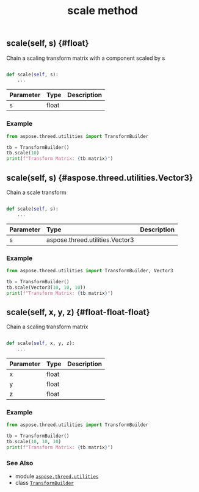 ﻿---
title: scale method
second_title: Aspose.3D for Python via .NET API References
description: 
type: docs
weight: 120
url: /python-net/aspose.threed.utilities/transformbuilder/scale/
is_root: false
---

## scale(self, s) {#float}

Chain a scaling transform matrix with a component scaled by s



```python

def scale(self, s):
    ...
```


| Parameter | Type | Description |
| :- | :- | :- |
| s | float |  |

### Example 


```python
from aspose.threed.utilities import TransformBuilder

tb = TransformBuilder()
tb.scale(10)
print(f"Transform Matrix: {tb.matrix}")

```


## scale(self, s) {#aspose.threed.utilities.Vector3}

Chain a scale transform



```python

def scale(self, s):
    ...
```


| Parameter | Type | Description |
| :- | :- | :- |
| s | aspose.threed.utilities.Vector3 |  |

### Example 


```python
from aspose.threed.utilities import TransformBuilder, Vector3

tb = TransformBuilder()
tb.scale(Vector3(10, 10, 10))
print(f"Transform Matrix: {tb.matrix}")

```


## scale(self, x, y, z) {#float-float-float}

Chain a scaling transform matrix



```python

def scale(self, x, y, z):
    ...
```


| Parameter | Type | Description |
| :- | :- | :- |
| x | float |  |
| y | float |  |
| z | float |  |

### Example 


```python
from aspose.threed.utilities import TransformBuilder

tb = TransformBuilder()
tb.scale(10, 10, 10)
print(f"Transform Matrix: {tb.matrix}")

```



### See Also
* module [`aspose.threed.utilities`](../../)
* class [`TransformBuilder`](/3d/python-net/aspose.threed.utilities/transformbuilder)
